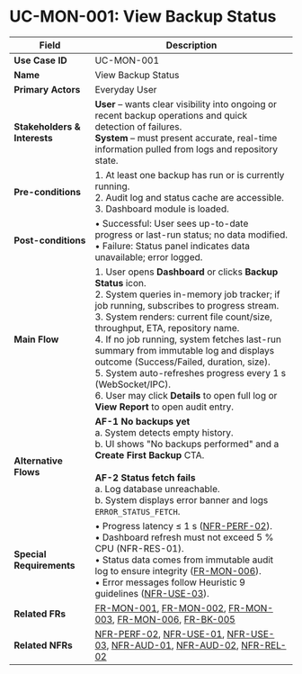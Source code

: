 # UC-MON-001: View Backup Status

| Field                        | Description                                                                                                                                                                                                                                                                                                                                                                                                                                                                                                        |
| ---------------------------- | ------------------------------------------------------------------------------------------------------------------------------------------------------------------------------------------------------------------------------------------------------------------------------------------------------------------------------------------------------------------------------------------------------------------------------------------------------------------------------------------------------------------ |
| **Use Case ID**              | UC-MON-001                                                                                                                                                                                                                                                                                                                                                                                                                                                                                                         |
| **Name**                     | View Backup Status                                                                                                                                                                                                                                                                                                                                                                                                                                                                                                 |
| **Primary Actors**           | Everyday User                                                                                                                                                                                                                                                                                                                                                                                                                                                                                                      |
| **Stakeholders & Interests** | **User** – wants clear visibility into ongoing or recent backup operations and quick detection of failures. <br> **System** – must present accurate, real-time information pulled from logs and repository state.                                                                                                                                                                                                                                                                                                           |
| **Pre-conditions**           | 1. At least one backup has run or is currently running. <br> 2. Audit log and status cache are accessible. <br> 3. Dashboard module is loaded.                                                                                                                                                                                                                                                                                                                                                                                 |
| **Post-conditions**          | • Successful: User sees up-to-date progress or last-run status; no data modified. <br> • Failure: Status panel indicates data unavailable; error logged.                                                                                                                                                                                                                                                                                                                                                                 |
| **Main Flow**                | 1. User opens **Dashboard** or clicks **Backup Status** icon. <br> 2. System queries in-memory job tracker; if job running, subscribes to progress stream. <br> 3. System renders: current file count/size, throughput, ETA, repository name. <br> 4. If no job running, system fetches last-run summary from immutable log and displays outcome (Success/Failed, duration, size). <br> 5. System auto-refreshes progress every 1 s (WebSocket/IPC). <br> 6. User may click **Details** to open full log or **View Report** to open audit entry. |
| **Alternative Flows**        | **AF-1 No backups yet** <br> a. System detects empty history. <br> b. UI shows "No backups performed" and a **Create First Backup** CTA. <br><br> **AF-2 Status fetch fails** <br> a. Log database unreachable. <br> b. System displays error banner and logs `ERROR_STATUS_FETCH`.                                                                                                                                                                                                                                                          |
| **Special Requirements**     | • Progress latency ≤ 1 s ([NFR-PERF-02](3-4-1-Performance.md#nfrPerf02)). <br> • Dashboard refresh must not exceed 5 % CPU (NFR-RES-01). <br> • Status data comes from immutable audit log to ensure integrity ([FR-MON-006](3-1-6-Monitoring-Reporting.md#frMon006)). <br> • Error messages follow Heuristic 9 guidelines ([NFR-USE-03](3-4-3-Usability.md#nfrUse03)).                                                                                                                                                                                                                                                                         |
| **Related FRs**              | [FR-MON-001](3-1-6-Monitoring-Reporting.md#frMon001), [FR-MON-002](3-1-6-Monitoring-Reporting.md#frMon002), [FR-MON-003](3-1-6-Monitoring-Reporting.md#frMon003), [FR-MON-006](3-1-6-Monitoring-Reporting.md#frMon006), [FR-BK-005](3-1-2-Backup-Operations.md#frBk005)                                                                                                                                                                                                                                                                                                                                                                                                                                                                          |
| **Related NFRs**             | [NFR-PERF-02](3-4-1-Performance.md#nfrPerf02), [NFR-USE-01](3-4-3-Usability.md#nfrUse01), [NFR-USE-03](3-4-3-Usability.md#nfrUse03), [NFR-AUD-01](3-4-1-Performance.md#nfrAud01), [NFR-AUD-02](3-4-1-Performance.md#nfrAud02), [NFR-REL-02](3-4-2-Reliability-Stability.md#nfrRel02)                                                                                                                                                                                                                                                                                                                                                                                                                                                                                                                                                                                                                                                              |
